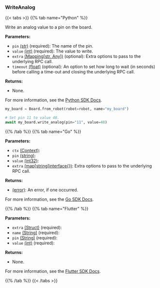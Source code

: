 ### WriteAnalog

{{< tabs >}}
{{% tab name="Python" %}}

Write an analog value to a pin on the board.

**Parameters:**

- `pin` [(str)](https://docs.python.org/3/library/stdtypes.html#text-sequence-type-str) (required): The name of the pin.
- `value` [(int)](https://docs.python.org/3/library/stdtypes.html#numeric-types-int-float-complex) (required): The value to write.
- `extra` [(Mapping[str, Any])](<INSERT PARAM TYPE LINK>) (optional): Extra options to pass to the underlying RPC call.
- `timeout` [(float)](<INSERT PARAM TYPE LINK>) (optional): An option to set how long to wait (in seconds) before calling a time-out and closing the underlying RPC call.

**Returns:**

- None.

For more information, see the [Python SDK Docs](https://python.viam.dev/autoapi/viam/components/board/client/index.html#viam.components.board.client.BoardClient.write_analog).

``` python {class="line-numbers linkable-line-numbers"}
my_board = Board.from_robot(robot=robot, name="my_board")

# Set pin 11 to value 48.
await my_board.write_analog(pin="11", value=48)
```

{{% /tab %}}
{{% tab name="Go" %}}

**Parameters:**

- `ctx` [(Context)](https://pkg.go.dev/context#Context):
- `pin` [(string)](https://pkg.go.dev/builtin#string):
- `value` [(int32)](https://pkg.go.dev/builtin#int32):
- `extra` [(map[string]interface\{\})](https://go.dev/blog/maps): Extra options to pass to the underlying RPC call.

**Returns:**

- [(error)](https://pkg.go.dev/builtin#error): An error, if one occurred.

For more information, see the [Go SDK Docs](https://pkg.go.dev/go.viam.com/rdk/components/board#Board).

{{% /tab %}}
{{% tab name="Flutter" %}}

**Parameters:**

- `extra` [(Struct)](<INSERT PARAM TYPE LINK>) (required):
- `name` [(String)](https://api.flutter.dev/flutter/dart-core/String-class.html) (required):
- `pin` [(String)](https://api.flutter.dev/flutter/dart-core/String-class.html) (required):
- `value` [(int)](https://api.flutter.dev/flutter/dart-core/int-class.html) (required):

**Returns:**

- None.

For more information, see the [Flutter SDK Docs](https://flutter.viam.dev/viam_protos.component.board/BoardServiceClient/writeAnalog.html).

{{% /tab %}}
{{< /tabs >}}
